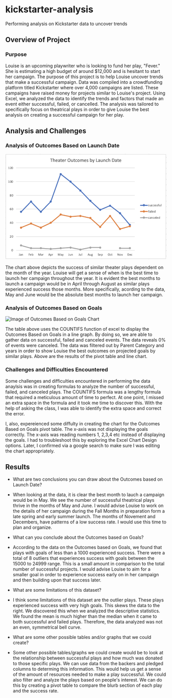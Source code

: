 # kickstarter-analysis

Performing analysis on Kickstarter data to uncover trends

## Overview of Project 

### Purpose

Louise is an upcoming playwriter who is looking to fund her play, "Fever." She is estimating a high budget of around $12,000 and is hesitant to start her campaign. The purpose of this project is to help Louise uncover trends that make a successful campaign. Data was compiled into a crowdfunding platform titled Kickstarter where over 4,000 campaigns are listed. These campaigns have raised money for projects similar to Louise's project. Using Excel, we analyzed the data to identify the trends and factors that made an event either successful, failed, or cancelled. The analysis was tailored to specifically focus on theatrical plays in order to give Louise the best analysis on creating a successful campaign for her play. 

## Analysis and Challenges

### Analysis of Outcomes Based on Launch Date

![Image of Theater Outcomes Based on Launch Date Chart](Theater_Outcomes_vs_Launch.png)

The chart above depicts the success of similar theater plays dependent on the month of the year. Louise will get a sense of when is the best time to launch her campaign throughout the year. It is evident the best months to launch a campaign would be in April through August as similar plays experienced success those months. More specifically, acording to the data, May and June would be the absolute best months to launch her campaign. 

### Analysis of Outcomes Based on Goals

![Image of Outcomes Based on Goals Chart](Image/Outcomes_vs_Goals.png)

The table above uses the COUNTIFS function of excel to display the Outcomes Based on Goals in a line graph. By doing so, we are able to gather data on successful, failed and canceled events. The data reveals 0% of events were canceled. The data was filtered out by Parent Category and years in order to show Louise the best outcomes on projected goals by similar plays. Above are the results of the pivot table and line chart. 

### Challenges and Difficulties Encountered

Some challenges and difficulties encountered in performing the data anaylsis was in creating formulas to analyze the number of successful, failed, and canceled plays. The COUNTIFS formula was a lengthy formula that required a meticulous amount of time to perfect. At one point, I missed an extra space in the formula and it took me time to discover this. With the help of asking the class, I was able to identify the extra space and correct the error.

I, also, expereienced some diffulty in creating the chart for the Outcomes Based on Goals pivot table. The x-axis was not displaying the goals correctly. The x-axis was reading numbers 1, 2,3,4 etc instead of displaying the goals. I had to troubleshoot this by exploring the Excel Chart Design options. Later, I confirmed via a google search to make sure I was editing the chart appropriately.

## Results

- What are two conclusions you can draw about the Outcomes based on Launch Date?
- When looking at the data, it is clear the best month to lauch a campaign would be in May. We see the number of successful theatrical plays thrive in the months of May and June. I would advise Louise to work on the details of her campaign during the Fall Months in preparation form a late spring and early summer launch. The months of Novement and Decembers, have patterns of a low success rate. I would use this time to plan and organize. 

- What can you conclude about the Outcomes based on Goals?
- According to the data on the Outcomes based on Goals, we found that plays with goals of less than a 1000 experienced success. There were a total of 8 outliers that experiences success with goals between the 15000 to 24999 range. This is a small amount in comparison to the total number of successful projects. I would advise Louise to aim for a smaller goal in order to experience success early on in her campaign and then building upon that success later. 

- What are some limitations of this dataset?
- I think some limitations of this dataset are the outlier plays. These plays experienced success with very high goals. This skews the data to the right. We discovered this when we analyzed the descriptive statistics. We found the mean is much higher than the median when it came to both successful and failed plays. Therefore, the data analyzed was not an even, symmetrical bell curve. 

- What are some other possible tables and/or graphs that we could create?
- Some other possible tables/graphs we could create would be to look at the relationship between successful plays and how much was donated to those specific plays. We can use data from the backers and pledged columns to determing this information. This would help us get a sense of the amount of resources needed to make a play successful. We could also filter and analyze the plays based on people's interest. We can do this by creating a pivot table to compare the blurb section of each play and the success rate. 

